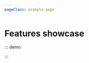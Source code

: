 ```yaml
---
pageClass: example-page
---
```


# Features showcase

::: demo
<template>

  <div>
    <div>
      Zoom: level
      <input v-model.number="zoom" type="number">
      position:
      <select v-model="zoomPosition">
        <option
          v-for="(position, index) in Positions"
          :key="index"
          :value="position"
        >
          {{ position }}
        </option>
      </select>
      <br>
      Center : <span> {{ center }} </span><br>
      Bounds : <span> {{ bounds }} </span><br>
      <button
        name="button"
        @click="fitPolyline"
      >
        Fit map to polyline
      </button><br><br>
      Contol Layers position:
      <select v-model="layersPosition">
        <option
          v-for="(position, index) in Positions"
          :key="index"
          :value="position"
        >
          {{ position }}
        </option>
      </select>
      Attribution position:
      <select v-model="attributionPosition">
        <option
          v-for="(position, index) in Positions"
          :key="index"
          :value="position"
        >
          {{ position }}
        </option>
      </select>
      <hr>
      <h3>List of Markers</h3>
      <button
        name="button"
        @click="addMarker"
      >
        Add a marker
      </button>
      <table>
        <tr>
          <th>Marker</th>
          <th>Latitude</th>
          <th>Longitude</th>
          <th>Tooltip</th>
          <th>Is Draggable ?</th>
          <th>Is Visible ?</th>
          <th>Remove</th>
        </tr>
        <tr
          v-for="(item, index) in markers"
          :key="index"
        >
          <td>{{ 'Marker ' + (index + 1) }}</td>
          <td>
            <input
              v-model.number="item.position.lat"
              type="number"
            >
          </td>
          <td>
            <input
              v-model.number="item.position.lng"
              type="number"
            >
          </td>
          <td>
            <input
              v-model="item.tooltip"
              type="text"
            >
          </td>
          <td style="text-align: center">
            <input
              v-model="item.draggable"
              type="checkbox"
            >
          </td>
          <td style="text-align: center">
            <input
              v-model="item.visible"
              type="checkbox"
            >
          </td>
          <td style="text-align: center">
            <input
              type="button"
              value="X"
              @click="removeMarker(index)"
            >
          </td>
        </tr>
      </table>
      <hr>
      <table>
        <tr>
          <th>Layer</th>
          <th>Is Visible ?</th>
          <th>Are Markers visible ?</th>
          <th>Is Polyline visible ?</th>
        </tr>
        <tr
          v-for="(item, index) in stuff"
          :key="index"
        >
          <td>{{ 'Layer ' + (index + 1) }}</td>
          <td style="text-align: center">
            <input
              v-model="item.visible"
              type="checkbox"
            >
          </td>
          <td style="text-align: center">
            <input
              v-model="item.markersVisible"
              type="checkbox"
            >
          </td>
          <td style="text-align: center">
            <input
              v-model="item.polyline.visible"
              type="checkbox"
            >
          </td>
        </tr>
      </table>
    </div>
    <l-map
      :zoom.sync="zoom"
      :options="mapOptions"
      :center="center"
      :bounds="bounds"
      :min-zoom="minZoom"
      :max-zoom="maxZoom"
      style="height: 500px; width: 100%"
    >
      <l-control-layers
        :position="layersPosition"
        :collapsed="false"
        :sort-layers="true"
      />
      <l-tile-layer
        v-for="tileProvider in tileProviders"
        :key="tileProvider.name"
        :name="tileProvider.name"
        :visible="tileProvider.visible"
        :url="tileProvider.url"
        :attribution="tileProvider.attribution"
        :token="token"
        layer-type="base"
      />
      <l-control-zoom :position="zoomPosition" />
      <l-control-attribution
        :position="attributionPosition"
        :prefix="attributionPrefix"
      />
      <l-control-scale :imperial="imperial" />
      <l-marker
        v-for="marker in markers"
        :key="marker.id"
        :visible="marker.visible"
        :draggable="marker.draggable"
        :lat-lng.sync="marker.position"
        :icon="marker.icon"
        @click="alert(marker)"
      >
        <l-popup :content="marker.tooltip" />
        <l-tooltip :content="marker.tooltip" />
      </l-marker>
      <l-layer-group
        layer-type="overlay"
        name="Layer polyline"
      >
        <l-polyline
          v-for="item in polylines"
          :key="item.id"
          :lat-lngs="item.points"
          :visible="item.visible"
          @click="alert(item)"
        />
      </l-layer-group>
      <l-layer-group
        v-for="item in stuff"
        :key="item.id"
        :visible.sync="item.visible"
        layer-type="overlay"
        name="Layer 1"
      >
        <l-layer-group :visible="item.markersVisible">
          <l-marker
            v-for="marker in item.markers"
            :key="marker.id"
            :visible="marker.visible"
            :draggable="marker.draggable"
            :lat-lng="marker.position"
            @click="alert(marker)"
          />
        </l-layer-group>
        <l-polyline
          :lat-lngs="item.polyline.points"
          :visible="item.polyline.visible"
          @click="alert(item.polyline)"
        />
      </l-layer-group>
    </l-map>

  </div>
</template>

<script>
import { latLngBounds } from 'leaflet';
import {
  LMap,
  LTileLayer,
  LMarker,
  LPolyline,
  LLayerGroup,
  LTooltip,
  LPopup,
  LControlZoom,
  LControlAttribution,
  LControlScale,
  LControlLayers
} from 'vue2-leaflet';

const markers1 = [
  {
    position: { lng: -1.219482, lat: 47.41322 },
    visible: true,
    draggable: true,
  },
  { position: { lng: -1.571045, lat: 47.457809 } },
  { position: { lng: -1.560059, lat: 47.739323 } },
  { position: { lng: -0.922852, lat: 47.886881 } },
  { position: { lng: -0.769043, lat: 48.231991 } },
  { position: { lng: 0.395508, lat: 48.268569 } },
  { position: { lng: 0.604248, lat: 48.026672 } },
  { position: { lng: 1.2854, lat: 47.982568 } },
  { position: { lng: 1.318359, lat: 47.894248 } },
  { position: { lng: 1.373291, lat: 47.879513 } },
  { position: { lng: 1.384277, lat: 47.798397 } },
  { position: { lng: 1.329346, lat: 47.754098 } },
  { position: { lng: 1.329346, lat: 47.680183 } },
  { position: { lng: 0.999756, lat: 47.635784 } },
  { position: { lng: 0.86792, lat: 47.820532 } },
  { position: { lng: 0.571289, lat: 47.820532 } },
  { position: { lng: 0.439453, lat: 47.717154 } },
  { position: { lng: 0.439453, lat: 47.61357 } },
  { position: { lng: -0.571289, lat: 47.487513 } },
  { position: { lng: -0.615234, lat: 47.680183 } },
  { position: { lng: -0.812988, lat: 47.724545 } },
  { position: { lng: -1.054688, lat: 47.680183 } },
  { position: { lng: -1.219482, lat: 47.41322 } },
];

const poly1 = [
  { lng: -1.219482, lat: 47.41322 },
  { lng: -1.571045, lat: 47.457809 },
  { lng: -1.560059, lat: 47.739323 },
  { lng: -0.922852, lat: 47.886881 },
  { lng: -0.769043, lat: 48.231991 },
  { lng: 0.395508, lat: 48.268569 },
  { lng: 0.604248, lat: 48.026672 },
  { lng: 1.2854, lat: 47.982568 },
  { lng: 1.318359, lat: 47.894248 },
  { lng: 1.373291, lat: 47.879513 },
  { lng: 1.384277, lat: 47.798397 },
  { lng: 1.329346, lat: 47.754098 },
  { lng: 1.329346, lat: 47.680183 },
  { lng: 0.999756, lat: 47.635784 },
  { lng: 0.86792, lat: 47.820532 },
  { lng: 0.571289, lat: 47.820532 },
  { lng: 0.439453, lat: 47.717154 },
  { lng: 0.439453, lat: 47.61357 },
  { lng: -0.571289, lat: 47.487513 },
  { lng: -0.615234, lat: 47.680183 },
  { lng: -0.812988, lat: 47.724545 },
  { lng: -1.054688, lat: 47.680183 },
  { lng: -1.219482, lat: 47.41322 },
];

const tileProviders = [
  {
    name: 'OpenStreetMap',
    visible: true,
    attribution:
      '&copy; <a target="_blank" href="http://osm.org/copyright">OpenStreetMap</a> contributors',
    url: 'https://{s}.tile.openstreetmap.org/{z}/{x}/{y}.png',
  },
  {
    name: 'OpenTopoMap',
    visible: false,
    url: 'https://{s}.tile.opentopomap.org/{z}/{x}/{y}.png',
    attribution:
      'Map data: &copy; <a href="http://www.openstreetmap.org/copyright">OpenStreetMap</a>, <a href="http://viewfinderpanoramas.org">SRTM</a> | Map style: &copy; <a href="https://opentopomap.org">OpenTopoMap</a> (<a href="https://creativecommons.org/licenses/by-sa/3.0/">CC-BY-SA</a>)',
  },
];

export default {
  name: 'Example',
  components: {
    LMap,
    LTileLayer,
    LMarker,
    LPolyline,
    LLayerGroup,
    LTooltip,
    LPopup,
    LControlZoom,
    LControlAttribution,
    LControlScale,
    LControlLayers,
  },
  data() {
    return {
      center: [51.505, -0.09],
      opacity: 0.6,
      token: 'your token if using mapbox',
      mapOptions: {
        zoomControl: false,
        attributionControl: false,
        zoomSnap: true,
      },
      zoom: 3,
      minZoom: 1,
      maxZoom: 20,
      zoomPosition: 'topleft',
      attributionPosition: 'bottomright',
      layersPosition: 'topright',
      attributionPrefix: 'Vue2Leaflet',
      imperial: false,
      Positions: ['topleft', 'topright', 'bottomleft', 'bottomright'],
      tileProviders: tileProviders,
      markers: [
        {
          id: 'm1',
          position: { lat: 51.505, lng: -0.09 },
          tooltip: 'tooltip for marker1',
          draggable: true,
          visible: true,
        },
        {
          id: 'm2',
          position: { lat: 51.8905, lng: -0.09 },
          tooltip: 'tooltip for marker2',
          draggable: true,
          visible: false,
        },
        {
          id: 'm3',
          position: { lat: 51.005, lng: -0.09 },
          tooltip: 'tooltip for marker3',
          draggable: true,
          visible: true,
        },
        {
          id: 'm4',
          position: { lat: 50.7605, lng: -0.09 },
          tooltip: 'tooltip for marker4',
          draggable: true,
          visible: false,
        },
      ],
      polylines: [
        {
          id: 'p1',
          points: [
            { lat: 37.772, lng: -122.214 },
            { lat: 21.291, lng: -157.821 },
            { lat: -18.142, lng: -181.569 },
            { lat: -27.467, lng: -206.973 },
          ],
          visible: true,
        },
        {
          id: 'p2',
          points: [
            [-73.91, 40.78],
            [-87.62, 41.83],
            [-96.72, 32.76],
          ],
          visible: true,
        },
      ],
      stuff: [
        {
          id: 's1',
          markers: markers1,
          polyline: { points: poly1, visible: true },
          visible: true,
          markersVisible: true,
        },
      ],
      bounds: latLngBounds(
        { lat: 51.476483373501964, lng: -0.14668464136775586 },
        { lat: 51.52948330894063, lng: -0.019140238291583955 }
      ),
    };
  },
  methods: {
    alert(item) {
      alert('this is ' + JSON.stringify(item));
    },
    addMarker: function() {
      const newMarker = {
        position: { lat: 50.5505, lng: -0.09 },
        draggable: true,
        visible: true,
      };
      this.markers.push(newMarker);
    },
    removeMarker: function(index) {
      this.markers.splice(index, 1);
    },
    fitPolyline: function() {
      const bounds = latLngBounds(markers1.map(o => o.position));
      this.bounds = bounds;
    },
  },
};
</script>

:::
